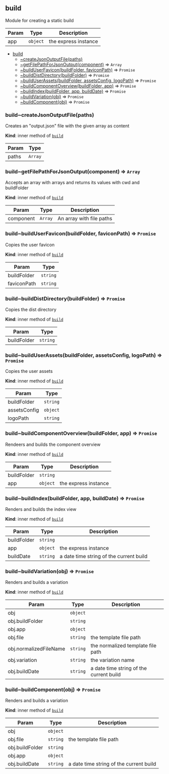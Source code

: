 <a name="module_build"></a>

## build
Module for creating a static build


| Param | Type | Description |
| --- | --- | --- |
| app | <code>object</code> | the express instance |


* [build](#module_build)
    * [~createJsonOutputFile(paths)](#module_build..createJsonOutputFile)
    * [~getFilePathForJsonOutput(component)](#module_build..getFilePathForJsonOutput) ⇒ <code>Array</code>
    * [~buildUserFavicon(buildFolder, faviconPath)](#module_build..buildUserFavicon) ⇒ <code>Promise</code>
    * [~buildDistDirectory(buildFolder)](#module_build..buildDistDirectory) ⇒ <code>Promise</code>
    * [~buildUserAssets(buildFolder, assetsConfig, logoPath)](#module_build..buildUserAssets) ⇒ <code>Promise</code>
    * [~buildComponentOverview(buildFolder, app)](#module_build..buildComponentOverview) ⇒ <code>Promise</code>
    * [~buildIndex(buildFolder, app, buildDate)](#module_build..buildIndex) ⇒ <code>Promise</code>
    * [~buildVariation(obj)](#module_build..buildVariation) ⇒ <code>Promise</code>
    * [~buildComponent(obj)](#module_build..buildComponent) ⇒ <code>Promise</code>

<a name="module_build..createJsonOutputFile"></a>

### build~createJsonOutputFile(paths)
Creates an "output.json" file with the given array as content

**Kind**: inner method of [<code>build</code>](#module_build)  

| Param | Type |
| --- | --- |
| paths | <code>Array</code> | 

<a name="module_build..getFilePathForJsonOutput"></a>

### build~getFilePathForJsonOutput(component) ⇒ <code>Array</code>
Accepts an array with arrays and returns its values with cwd and buildFolder

**Kind**: inner method of [<code>build</code>](#module_build)  

| Param | Type | Description |
| --- | --- | --- |
| component | <code>Array</code> | An array with file paths |

<a name="module_build..buildUserFavicon"></a>

### build~buildUserFavicon(buildFolder, faviconPath) ⇒ <code>Promise</code>
Copies the user favicon

**Kind**: inner method of [<code>build</code>](#module_build)  

| Param | Type |
| --- | --- |
| buildFolder | <code>string</code> | 
| faviconPath | <code>string</code> | 

<a name="module_build..buildDistDirectory"></a>

### build~buildDistDirectory(buildFolder) ⇒ <code>Promise</code>
Copies the dist directory

**Kind**: inner method of [<code>build</code>](#module_build)  

| Param | Type |
| --- | --- |
| buildFolder | <code>string</code> | 

<a name="module_build..buildUserAssets"></a>

### build~buildUserAssets(buildFolder, assetsConfig, logoPath) ⇒ <code>Promise</code>
Copies the user assets

**Kind**: inner method of [<code>build</code>](#module_build)  

| Param | Type |
| --- | --- |
| buildFolder | <code>string</code> | 
| assetsConfig | <code>object</code> | 
| logoPath | <code>string</code> | 

<a name="module_build..buildComponentOverview"></a>

### build~buildComponentOverview(buildFolder, app) ⇒ <code>Promise</code>
Rendeers and builds the component overview

**Kind**: inner method of [<code>build</code>](#module_build)  

| Param | Type | Description |
| --- | --- | --- |
| buildFolder | <code>string</code> |  |
| app | <code>object</code> | the express instance |

<a name="module_build..buildIndex"></a>

### build~buildIndex(buildFolder, app, buildDate) ⇒ <code>Promise</code>
Renders and builds the index view

**Kind**: inner method of [<code>build</code>](#module_build)  

| Param | Type | Description |
| --- | --- | --- |
| buildFolder | <code>string</code> |  |
| app | <code>object</code> | the express instance |
| buildDate | <code>string</code> | a date time string of the current build |

<a name="module_build..buildVariation"></a>

### build~buildVariation(obj) ⇒ <code>Promise</code>
Renders and builds a variation

**Kind**: inner method of [<code>build</code>](#module_build)  

| Param | Type | Description |
| --- | --- | --- |
| obj | <code>object</code> |  |
| obj.buildFolder | <code>string</code> |  |
| obj.app | <code>object</code> |  |
| obj.file | <code>string</code> | the template file path |
| obj.normalizedFileName | <code>string</code> | the normalized template file path |
| obj.variation | <code>string</code> | the variation name |
| obj.buildDate | <code>string</code> | a date time string of the current build |

<a name="module_build..buildComponent"></a>

### build~buildComponent(obj) ⇒ <code>Promise</code>
Renders and builds a variation

**Kind**: inner method of [<code>build</code>](#module_build)  

| Param | Type | Description |
| --- | --- | --- |
| obj | <code>object</code> |  |
| obj.file | <code>string</code> | the template file path |
| obj.buildFolder | <code>string</code> |  |
| obj.app | <code>object</code> |  |
| obj.buildDate | <code>string</code> | a date time string of the current build |

